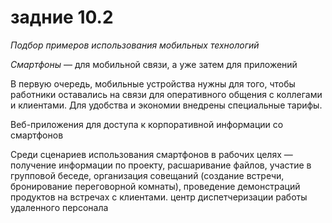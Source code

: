 # задние 10.2

_Подбор примеров использования мобильных технологий_ 

_Смартфоны_ — для мобильной связи, а уже затем для приложений

В первую очередь, мобильные устройства нужны для того, чтобы работники оставались на связи для оперативного общения с коллегами и клиентами. Для удобства и экономии внедрены специальные тарифы.

Веб-приложения для доступа к корпоративной информации со смартфонов

Среди сценариев использования смартфонов в рабочих целях — получение информации по проекту, расшаривание файлов, участие в групповой беседе, организация совещаний (создание встречи, бронирование переговорной комнаты), проведение демонстраций продуктов на встречах с клиентами.
центр диспетчеризации работы удаленного персонала
